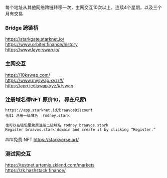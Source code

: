 每个地址从其他网络跨链转移一次，主网交互10次以上，连续4个星期，以及三个月有交易

### Bridge 跨链桥
https://starkgate.starknet.io/  
https://www.orbiter.finance/history  
https://www.layerswap.io/
### 主网交互
https://10kswap.com/  
https://www.myswap.xyz/#/  
https://app.jediswap.xyz/#/swap

### 注册域名得NFT   原价$10，现在只要$1
```
https://app.starknet.id/braavosDiscount  
花$1 注册一级域名  rodney.stark

也可以在钱包里免费注册二级域名 rodney.braavos.stark
Register braavos.stark domain and create it by clicking “Register.” 
```
###免费 NFT
https://starkverse.art/   

### 测试网交互 
https://testnet.artemis.zklend.com/markets  
https://zk.hashstack.finance/  


